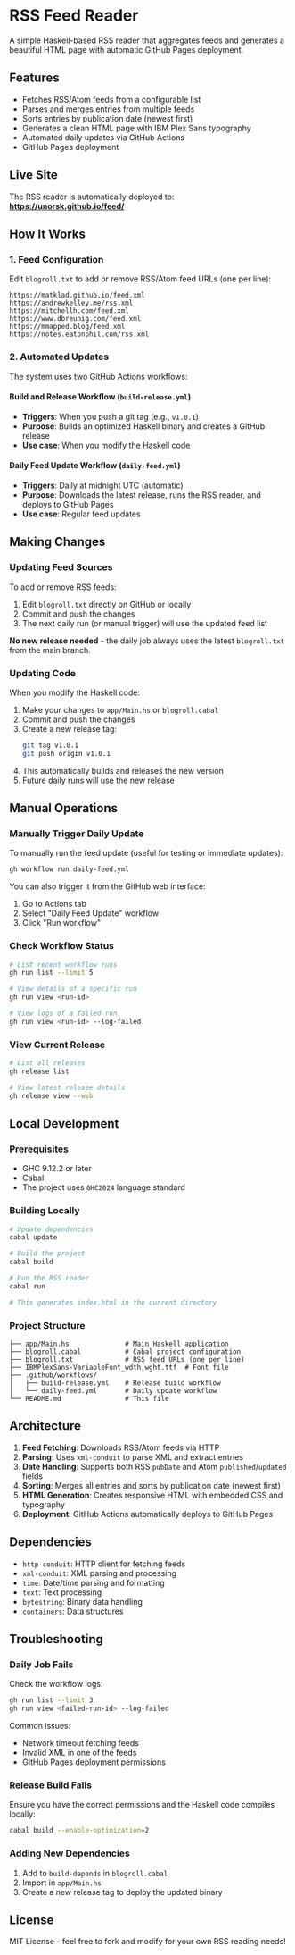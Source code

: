 # RSS Feed Reader

A simple Haskell-based RSS reader that aggregates feeds and generates a beautiful HTML page with automatic GitHub Pages deployment.

## Features

- Fetches RSS/Atom feeds from a configurable list
- Parses and merges entries from multiple feeds
- Sorts entries by publication date (newest first)
- Generates a clean HTML page with IBM Plex Sans typography
- Automated daily updates via GitHub Actions
- GitHub Pages deployment

## Live Site

The RSS reader is automatically deployed to: **https://unorsk.github.io/feed/**

## How It Works

### 1. Feed Configuration

Edit `blogroll.txt` to add or remove RSS/Atom feed URLs (one per line):

```
https://matklad.github.io/feed.xml
https://andrewkelley.me/rss.xml
https://mitchellh.com/feed.xml
https://www.dbreunig.com/feed.xml
https://mmapped.blog/feed.xml
https://notes.eatonphil.com/rss.xml
```

### 2. Automated Updates

The system uses two GitHub Actions workflows:

#### Build and Release Workflow (`build-release.yml`)
- **Triggers**: When you push a git tag (e.g., `v1.0.1`)
- **Purpose**: Builds an optimized Haskell binary and creates a GitHub release
- **Use case**: When you modify the Haskell code

#### Daily Feed Update Workflow (`daily-feed.yml`)
- **Triggers**: Daily at midnight UTC (automatic)
- **Purpose**: Downloads the latest release, runs the RSS reader, and deploys to GitHub Pages
- **Use case**: Regular feed updates

## Making Changes

### Updating Feed Sources

To add or remove RSS feeds:

1. Edit `blogroll.txt` directly on GitHub or locally
2. Commit and push the changes
3. The next daily run (or manual trigger) will use the updated feed list

**No new release needed** - the daily job always uses the latest `blogroll.txt` from the main branch.

### Updating Code

When you modify the Haskell code:

1. Make your changes to `app/Main.hs` or `blogroll.cabal`
2. Commit and push the changes
3. Create a new release tag:
   ```bash
   git tag v1.0.1
   git push origin v1.0.1
   ```
4. This automatically builds and releases the new version
5. Future daily runs will use the new release

## Manual Operations

### Manually Trigger Daily Update

To manually run the feed update (useful for testing or immediate updates):

```bash
gh workflow run daily-feed.yml
```

You can also trigger it from the GitHub web interface:
1. Go to Actions tab
2. Select "Daily Feed Update" workflow  
3. Click "Run workflow"

### Check Workflow Status

```bash
# List recent workflow runs
gh run list --limit 5

# View details of a specific run
gh run view <run-id>

# View logs of a failed run
gh run view <run-id> --log-failed
```

### View Current Release

```bash
# List all releases
gh release list

# View latest release details
gh release view --web
```

## Local Development

### Prerequisites

- GHC 9.12.2 or later
- Cabal
- The project uses `GHC2024` language standard

### Building Locally

```bash
# Update dependencies
cabal update

# Build the project
cabal build

# Run the RSS reader
cabal run

# This generates index.html in the current directory
```

### Project Structure

```
├── app/Main.hs              # Main Haskell application
├── blogroll.cabal           # Cabal project configuration
├── blogroll.txt             # RSS feed URLs (one per line)
├── IBMPlexSans-VariableFont_wdth,wght.ttf  # Font file
├── .github/workflows/
│   ├── build-release.yml    # Release build workflow
│   └── daily-feed.yml       # Daily update workflow
└── README.md                # This file
```

## Architecture

1. **Feed Fetching**: Downloads RSS/Atom feeds via HTTP
2. **Parsing**: Uses `xml-conduit` to parse XML and extract entries
3. **Date Handling**: Supports both RSS `pubDate` and Atom `published`/`updated` fields
4. **Sorting**: Merges all entries and sorts by publication date (newest first)
5. **HTML Generation**: Creates responsive HTML with embedded CSS and typography
6. **Deployment**: GitHub Actions automatically deploys to GitHub Pages

## Dependencies

- `http-conduit`: HTTP client for fetching feeds
- `xml-conduit`: XML parsing and processing
- `time`: Date/time parsing and formatting
- `text`: Text processing
- `bytestring`: Binary data handling
- `containers`: Data structures

## Troubleshooting

### Daily Job Fails

Check the workflow logs:
```bash
gh run list --limit 3
gh run view <failed-run-id> --log-failed
```

Common issues:
- Network timeout fetching feeds
- Invalid XML in one of the feeds
- GitHub Pages deployment permissions

### Release Build Fails

Ensure you have the correct permissions and the Haskell code compiles locally:
```bash
cabal build --enable-optimization=2
```

### Adding New Dependencies

1. Add to `build-depends` in `blogroll.cabal`
2. Import in `app/Main.hs`
3. Create a new release tag to deploy the updated binary

## License

MIT License - feel free to fork and modify for your own RSS reading needs!